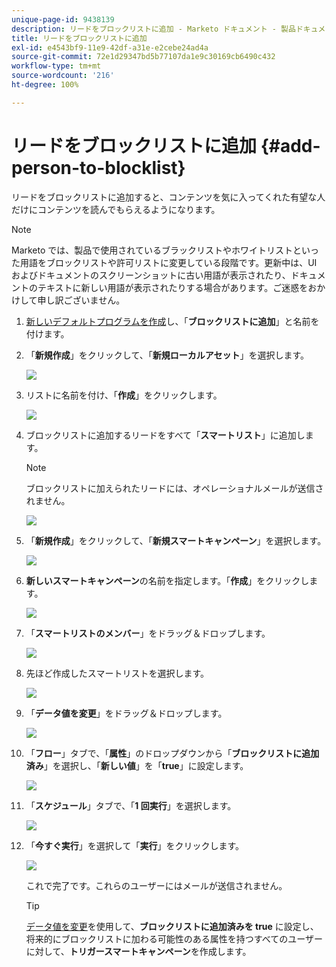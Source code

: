 ```yaml
---
unique-page-id: 9438139
description: リードをブロックリストに追加 - Marketo ドキュメント - 製品ドキュメント
title: リードをブロックリストに追加
exl-id: e4543bf9-11e9-42df-a31e-e2cebe24ad4a
source-git-commit: 72e1d29347bd5b77107da1e9c30169cb6490c432
workflow-type: tm+mt
source-wordcount: '216'
ht-degree: 100%

---
```


# リードをブロックリストに追加 {#add-person-to-blocklist}

リードをブロックリストに追加すると、コンテンツを気に入ってくれた有望な人だけにコンテンツを読んでもらえるようになります。

>[!NOTE]
>
>Marketo では、製品で使用されているブラックリストやホワイトリストといった用語をブロックリストや許可リストに変更している段階です。更新中は、UI およびドキュメントのスクリーンショットに古い用語が表示されたり、ドキュメントのテキストに新しい用語が表示されたりする場合があります。ご迷惑をおかけして申し訳ございません。

1. [新しいデフォルトプログラムを作成](/help/marketo/product-docs/core-marketo-concepts/programs/creating-programs/create-a-program.md)し、「**ブロックリストに追加**」と名前を付けます。

1. 「**新規作成**」をクリックして、「**新規ローカルアセット**」を選択します。

   ![](assets/image2015-8-14-11-3a0-3a46.png)

1. リストに名前を付け、「**作成**」をクリックします。

   ![](assets/image2015-8-14-11-3a2-3a26.png)

1. ブロックリストに追加するリードをすべて「**スマートリスト**」に追加します。

   >[!NOTE]
   >
   >ブロックリストに加えられたリードには、オペレーショナルメールが送信されません。

   ![](assets/three-6.png)

1. 「**新規作成**」をクリックして、「**新規スマートキャンペーン**」を選択します。

   ![](assets/image2015-8-14-11-3a12-3a35.png)

1. **新しいスマートキャンペーン**&#x200B;の名前を指定します。「**作成**」をクリックします。

   ![](assets/image2015-8-14-11-3a13-3a36.png)

1. 「**スマートリストのメンバー**」をドラッグ＆ドロップします。

   ![](assets/image2015-8-14-11-3a16-3a34.png)

1. 先ほど作成したスマートリストを選択します。

   ![](assets/image2015-8-14-11-3a17-3a5.png)

1. 「**データ値を変更**」をドラッグ＆ドロップします。

   ![](assets/image2015-8-14-11-3a18-3a41.png)

1. 「**フロー**」タブで、「**属性**」のドロップダウンから「**ブロックリストに追加済み**」を選択し、「**新しい値**」を「**true**」に設定します。

   ![](assets/image2015-8-14-11-3a21-3a1.png)

1. 「**スケジュール**」タブで、「**1 回実行**」を選択します。

   ![](assets/ten.png)

1. 「**今すぐ実行**」を選択して「**実行**」をクリックします。

   ![](assets/image2015-8-14-11-3a24-3a50.png)

   これで完了です。これらのユーザーにはメールが送信されません。

   >[!TIP]
   >
   >[データ値を変更](/help/marketo/product-docs/core-marketo-concepts/smart-campaigns/creating-a-smart-campaign/create-a-new-smart-campaign.md)を使用して、**ブロックリストに追加済みを true** に設定し、将来的にブロックリストに加わる可能性のある属性を持つすべてのユーザーに対して、**トリガースマートキャンペーン**&#x200B;を作成します。
